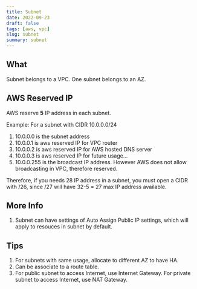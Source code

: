 ```yaml
---
title: Subnet
date: 2022-09-23
draft: false
tags: [aws, vpc]
slug: subnet
summary: subnet
---
```


## What

Subnet belongs to a VPC. One subnet belongs to an AZ.

## AWS Reserved IP

AWS reserve **5** IP address in each subnet.

Example: For a subnet with CIDR 10.0.0.0/24

1. 10.0.0.0 is the subnet address
1. 10.0.0.1 is aws reserved IP for VPC router
1. 10.0.0.2 is aws reserved IP for AWS hosted DNS server
1. 10.0.0.3 is aws reserved IP for future usage...
1. 10.0.0.255 is the broadcast IP address. However AWS does not allow broadcasting in VPC, therefore reserved.

Therefore, if you needs 28 IP address in a subnet, you must open a CIDR with /26, since /27 will have 32-5 = 27 max IP address available.

## More Info

1. Subnet can have settings of Auto Assign Public IP settings, which will apply to resouces in subnet by default.

## Tips

1. For subnets with same usage, allocate to different AZ to have HA.
1. Can be associate to a route table.
1. For public subnet to access Internet, use Internet Gateway.
   For private subnet to access Internet, use NAT Gateway.
